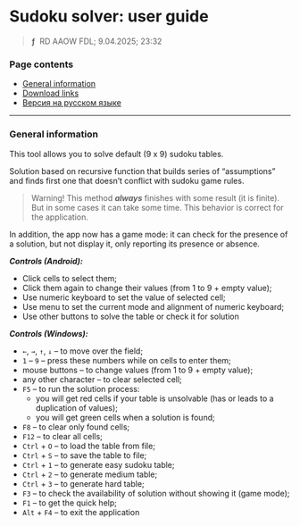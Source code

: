 # Sudoku solver: user guide
> **ƒ** &nbsp;RD AAOW FDL; 9.04.2025; 23:32



### Page contents

- [General information](#general-information)
- [Download links](https://adslbarxatov.github.io/DPArray#sudoku-solver)
- [Версия на русском языке](https://adslbarxatov.github.io/SudokuSolver/ru)

---

### General information

This tool allows you to solve default (9 x 9) sudoku tables.

Solution based on recursive function that builds series of “assumptions”
and finds first one that doesn’t conflict with sudoku game rules.

> Warning! This method ***always*** finishes with some result (it is finite).
> But in some cases it can take some time. This behavior is correct
> for the application.

In addition, the app now has a game mode: it can check for the presence
of a solution, but not display it, only reporting its presence or absence.


***Controls (Android):***

- Click cells to select them;
- Click them again to change their values (from 1 to 9 + empty value);
- Use numeric keyboard to set the value of selected cell;
- Use menu to set the current mode and alignment of numeric keyboard;
- Use other buttons to solve the table or check it for solution


***Controls (Windows):***

- `←`, `→`, `↑`, `↓` – to move over the field;
- `1` – `9` – press these numbers while on cells to enter them;
- mouse buttons – to change values (from 1 to 9 + empty value);
- any other character – to clear selected cell;
- `F5` – to run the solution process:
    - you will get red cells if your table is unsolvable (has or leads to a duplication of values);
    - you will get green cells when a solution is found;
- `F8` – to clear only found cells;
- `F12` – to clear all cells;
- `Ctrl` + `O` – to load the table from file;
- `Ctrl` + `S` – to save the table to file;
- `Ctrl` + `1` – to generate easy sudoku table;
- `Ctrl` + `2` – to generate medium table;
- `Ctrl` + `3` – to generate hard table;
- `F3` – to check the availability of solution without showing it (game mode);
- `F1` – to get the quick help;
- `Alt` + `F4` – to exit the application
